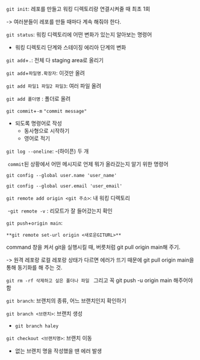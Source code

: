 `git init`: 레포를 만들고 워킹 디렉토리랑 연결시켜줄 때 최초 1회

-> 여러분들이 레포를 만들 때마다 계속 해줘야 한다.



`git status`: 워킹 디렉토리에 어떤 변화가 있는지 알아보는 명령어

- 워킹 디렉토리 단계와 스테이징 에리아 단계의 변화

`git add`+`.`: 전체 다 staging area로 올리기

`git add`+`파일명.확장자`: 이것만 올려

`git add 파일1 파일2 파일3`: 여러 파일 올려

`git add 폴더명` : 폴더로 올려

`git commit`+`-m` `"commit message"`

- 되도록 명령어로 작성
  - 동사형으로 시작하기
  - 영어로 적기



`git log --oneline`: -(하이픈) 두 개 

​	`commit`된 상황에서 어떤 메시지로 언제 뭐가 올라갔는지 알기 위한 명령어



`git config --global user.name 'user_name'`

`git config --global user.email 'user_email'`



`git remote add origin <git 주소>`: 내 워킹 디렉토리

​	-`git remote -v` : 리모트가 잘 들어갔는지 확인



`git push`+`origin main`:

`**git remote set-url origin <새로운GITURL>**`



command 창을 켜서 git을 실행시킬 때, 버릇처럼 git pull origin main해 주기.

-> 원격 레포랑 로컬 레포랑 상태가 다르면 에러가 뜨기 때문에 git pull origin main을 통해 동기화를 해 주는 것.



`git rm -rf 삭제하고 싶은 폴더나 파일 `  그리고 꼭 git push -u origin main 해주어야 함



`git branch`: 브랜치의 종류, 어느 브랜치인지 확인하기

`git branch <브랜치>`: 브랜치 생성

- `git branch haley`

`git checkout <브랜치명>`: 브랜치 이동

- 없는 브랜치 명을 작성했을 땐 에러 발생